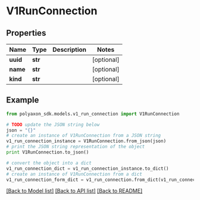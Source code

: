 # V1RunConnection


## Properties
Name | Type | Description | Notes
------------ | ------------- | ------------- | -------------
**uuid** | **str** |  | [optional] 
**name** | **str** |  | [optional] 
**kind** | **str** |  | [optional] 

## Example

```python
from polyaxon_sdk.models.v1_run_connection import V1RunConnection

# TODO update the JSON string below
json = "{}"
# create an instance of V1RunConnection from a JSON string
v1_run_connection_instance = V1RunConnection.from_json(json)
# print the JSON string representation of the object
print V1RunConnection.to_json()

# convert the object into a dict
v1_run_connection_dict = v1_run_connection_instance.to_dict()
# create an instance of V1RunConnection from a dict
v1_run_connection_form_dict = v1_run_connection.from_dict(v1_run_connection_dict)
```
[[Back to Model list]](../README.md#documentation-for-models) [[Back to API list]](../README.md#documentation-for-api-endpoints) [[Back to README]](../README.md)


